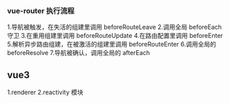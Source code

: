 ### vue-router 执行流程

1.导航被触发，在失活的组建里调用 beforeRouteLeave 2.调用全局 beforeEach 守卫 3.在重用组建里调用 beforeRouteUpdate 4.在路由配置里调用 beforeEnter 5.解析异步路由组建，在被激活的组建里调用 beforeRouteEnter 6.调用全局的 beforeResolve 7.导航被确认，调用全局的 afterEach

## vue3

1.renderer
2.reactivity 模块

